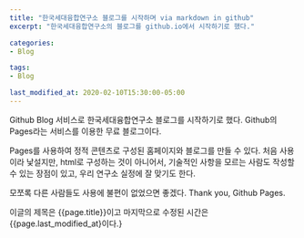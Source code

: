 ```yaml
---
title: "한국세대융합연구소 블로그를 시작하며 via markdown in github"
excerpt: "한국세대융합연구소의 블로그를 github.io에서 시작하기로 했다."

categories:
- Blog

tags:
- Blog

last_modified_at: 2020-02-10T15:30:00-05:00
---
```


Github Blog 서비스로 한국세대융합연구소 블로그를 시작하기로 했다.
Github의 Pages라는 서비스를 이용한 무료 블로그이다.

Pages를 사용하여 정적 콘텐츠로 구성된 홈페이지와 블로그를 만들 수 있다.
처음 사용이라 낯설지만, html로 구성하는 것이 아니어서, 기술적인 사항을 모르는 사람도 작성할 수 있는 장점이 있고, 우리 연구소 실정에 잘 맞기도 한다.

모쪼록 다른 사람들도 사용에 불편이 없었으면 좋겠다.
Thank you, Github Pages.

이글의 제목은 {{page.title}}이고
마지막으로 수정된 시간은 {{page.last_modified_at}이다.}	
